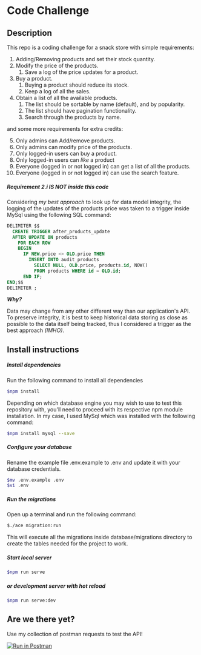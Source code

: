 # Code Challenge

## Description

This repo is a coding challenge for a snack store with simple requirements:

1. Adding/Removing products and set their stock quantity.
1. Modify the price of the products.
   1. Save a log of the price updates for a product.
1. Buy a product.
   1. Buying a product should reduce its stock.
   1. Keep a log of all the sales.
1. Obtain a list of all the available products.
   1. The list should be sortable by name (default), and by popularity.
   1. The list should have pagination functionality.
   1. Search through the products by name.
    
and some more requirements for extra credits:

5. Only admins can Add/remove products.
6. Only admins can modify price of the products.
7. Only logged-in users can buy a product.
8. Only logged-in users can *like* a product
9. Everyone (logged in or not logged in) can get a list of all the products.
10. Everyone (logged in or not logged in) can use the search feature.

##### Requirement 2.i IS NOT inside this code

Considering *my best approach* to look up for data model integrity,
 the logging of the updates of the products price was taken to a trigger inside MySql using the following SQL command:
 
```sql
DELIMITER $$
  CREATE TRIGGER after_products_update
  AFTER UPDATE ON products
    FOR EACH ROW
    BEGIN
      IF NEW.price <> OLD.price THEN
        INSERT INTO audit_products
          SELECT NULL, OLD.price, products.id, NOW()
          FROM products WHERE id = OLD.id;
      END IF;
END;$$
DELIMITER ;
```
**_Why?_**

Data may change from any other different way than our application's API.
To preserve integrity, it is best to keep historical data storing as close as possible to the data itself being tracked, 
thus I considered a trigger as the best approach _(IMHO)_.

## Install instructions
##### Install dependencies
Run the following command to install all dependencies

```bash
$npm install
```

Depending on which database engine you may wish to use to test this repository with, 
you'll need to proceed with its respective npm module installation.
In my case, I used MySql which was installed with the following command:

```bash
$npm install mysql --save 
```
  
##### Configure your database

Rename the example file .env.example to .env and update it with your database credentials.

```bash
$mv .env.example .env
$vi .env
```

##### Run the migrations

Open up a terminal and run the following command:

```bash
$./ace migration:run
```

This will execute all the migrations inside database/migrations directory to create the tables needed for the project to work.
  
##### Start local server

```bash
$npm run serve
```
 
##### or development server with hot reload
 
```bash
$npm run serve:dev
```
  
## Are we there yet?
  
Use my collection of postman requests to test the API!

[![Run in Postman](https://run.pstmn.io/button.svg)](https://app.getpostman.com/run-collection/145a470a255fede5c8e1)

